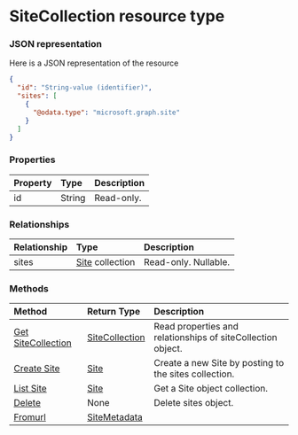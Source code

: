 # SiteCollection resource type



### JSON representation

Here is a JSON representation of the resource

<!-- {
  "blockType": "resource",
  "optionalProperties": [
    "sites"
  ],
  "@odata.type": "microsoft.graph.sitecollection"
}-->

```json
{
  "id": "String-value (identifier)",
  "sites": [
    {
      "@odata.type": "microsoft.graph.site"
    }
  ]
}

```
### Properties
| Property	   | Type	|Description|
|:---------------|:--------|:----------|
|id|String| Read-only.|

### Relationships
| Relationship | Type	|Description|
|:---------------|:--------|:----------|
|sites|[Site](site.md) collection| Read-only. Nullable.|

### Methods

| Method		   | Return Type	|Description|
|:---------------|:--------|:----------|
|[Get SiteCollection](../api/sitecollection_get.md) | [SiteCollection](sitecollection.md) |Read properties and relationships of siteCollection object.|
|[Create Site](../api/sitecollection_post_sites.md) |[Site](site.md)| Create a new Site by posting to the sites collection.|
|[List Site](../api/sitecollection_post_sites.md) |[Site](site.md)| Get a Site object collection.|
|[Delete](../api/sites_delete.md) | None |Delete sites object. |
|[Fromurl](../api/sites_fromurl.md)|[SiteMetadata](sitemetadata.md)||

<!-- uuid: 972508eb-009b-45ab-822e-fdc84c3a8ebf
2015-10-25 12:45:03 UTC -->
<!-- {
  "type": "#page.annotation",
  "description": "sites resource",
  "keywords": "",
  "section": "documentation",
  "tocPath": ""
}-->